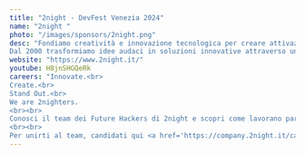 ```yaml
---
title: "2night - DevFest Venezia 2024"
name: "2night "
photo: "/images/sponsors/2night.png"
desc: "Fondiamo creatività e innovazione tecnologica per creare attivazioni esperienziali emozionanti, che creino una connessione tra le persone e i brand.
Dal 2000 trasformiamo idee audaci in soluzioni innovative attraverso un approccio creativo e strategico: la nostra forza risiede nella capacità di vedere oltre l'ordinario, creando esperienze che ispirano, emozionano e innescano cambiamenti tangibili nel mondo dei brand."
website: "https://www.2night.it/"
youtube: H8jnSHGQeRk 
careers: "Innovate.<br>
Create.<br>
Stand Out.<br>
We are 2nighters.
<br><br>
Conosci il team dei Future Hackers di 2night e scopri come lavorano partecipando allo speech di Daniele Vian (Co-founder & CTO) e di Andrea Fontana (SW Architect Expert). Ti aspettiamo alle 10:25!
<br><br>
Per unirti al team, candidati qui <a href='https://company.2night.it/career/junior-technologist'>https://company.2night.it/career/junior-technologist</a>, oppure visita il nostro desk al piano -1 del DevFest Venezia 24 dalle 9.30 alle 15.00"
---
```

